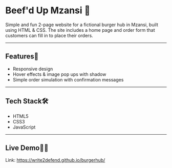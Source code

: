 # Beef'd Up Mzansi 🍔
Simple and fun 2-page website for a fictional burger hub in Mzansi, built using HTML & CSS. The site includes a home page and order form that customers can fill in to place their orders.

---
## Features🧩 
- Responsive design
- Hover effects & image pop ups with shadow
- Simple order simulation with confirmation messages
---
  ## Tech Stack🛠
  - HTML5
  - CSS3
  - JavaScript

---
## Live Demo👩‍💻
Link: https://write2defend.github.io/burgerhub/
  
